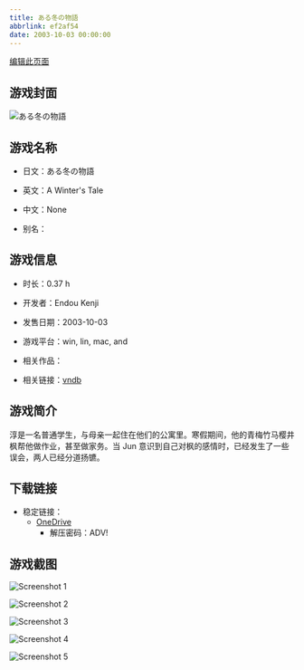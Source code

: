```yaml
---
title: ある冬の物語
abbrlink: ef2af54
date: 2003-10-03 00:00:00
---
```

[编辑此页面](https://github.com/ACG-3/ADV3-source/blob/main/source/_posts/games/%D0%97%D0%B8%D0%BC%D0%BD%D1%8F%D1%8F%20%D0%A1%D0%BA%D0%B0%D0%B7%D0%BA%D0%B0.md)

## 游戏封面

![ある冬の物語](https://pan.timero.xyz/onedrive/img_lib_001/%D0%97%D0%B8%D0%BC%D0%BD%D1%8F%D1%8F%20%D0%A1%D0%BA%D0%B0%D0%B7%D0%BA%D0%B0_cover.avif)


## 游戏名称

- 日文：ある冬の物語
- 英文：A Winter's Tale
- 中文：None

- 别名：


## 游戏信息

- 时长：0.37 h
- 开发者：Endou Kenji
- 发售日期：2003-10-03
- 游戏平台：win, lin, mac, and
- 相关作品：

- 相关链接：[vndb](https://vndb.org/v288)


## 游戏简介

淳是一名普通学生，与母亲一起住在他们的公寓里。寒假期间，他的青梅竹马樱井枫帮他做作业，甚至做家务。当 Jun 意识到自己对枫的感情时，已经发生了一些误会，两人已经分道扬镳。


## 下载链接

- 稳定链接：
    - [OneDrive](https://pan.timero.xyz/onedrive/adv_lib_001/%D0%97%D0%B8%D0%BC%D0%BD%D1%8F%D1%8F%20%D0%A1%D0%BA%D0%B0%D0%B7%D0%BA%D0%B0)
        - 解压密码：ADV!



## 游戏截图


![Screenshot 1](https://pan.timero.xyz/onedrive/img_lib_001/%D0%97%D0%B8%D0%BC%D0%BD%D1%8F%D1%8F%20%D0%A1%D0%BA%D0%B0%D0%B7%D0%BA%D0%B0_Screenshot_1.avif)

![Screenshot 2](https://pan.timero.xyz/onedrive/img_lib_001/%D0%97%D0%B8%D0%BC%D0%BD%D1%8F%D1%8F%20%D0%A1%D0%BA%D0%B0%D0%B7%D0%BA%D0%B0_Screenshot_2.avif)

![Screenshot 3](https://pan.timero.xyz/onedrive/img_lib_001/%D0%97%D0%B8%D0%BC%D0%BD%D1%8F%D1%8F%20%D0%A1%D0%BA%D0%B0%D0%B7%D0%BA%D0%B0_Screenshot_3.avif)

![Screenshot 4](https://pan.timero.xyz/onedrive/img_lib_001/%D0%97%D0%B8%D0%BC%D0%BD%D1%8F%D1%8F%20%D0%A1%D0%BA%D0%B0%D0%B7%D0%BA%D0%B0_Screenshot_4.avif)

![Screenshot 5](https://pan.timero.xyz/onedrive/img_lib_001/%D0%97%D0%B8%D0%BC%D0%BD%D1%8F%D1%8F%20%D0%A1%D0%BA%D0%B0%D0%B7%D0%BA%D0%B0_Screenshot_5.avif)

